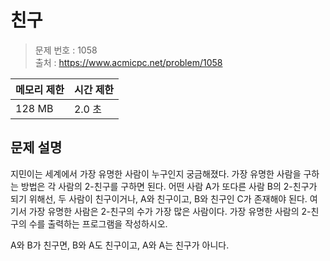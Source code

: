 # 친구

> 문제 번호 : 1058  
> 출처 : https://www.acmicpc.net/problem/1058

| 메모리 제한 | 시간 제한 |
|--------|-------|
| 128 MB | 2.0 초 |

## 문제 설명

<p>지민이는 세계에서 가장 유명한 사람이 누구인지 궁금해졌다. 가장 유명한 사람을 구하는 방법은 각 사람의 2-친구를 구하면 된다. 어떤 사람 A가 또다른 사람 B의 2-친구가 되기 위해선, 두 사람이 친구이거나, A와 친구이고, B와 친구인 C가 존재해야 된다. 여기서 가장 유명한 사람은 2-친구의 수가 가장 많은 사람이다. 가장 유명한 사람의 2-친구의 수를 출력하는 프로그램을 작성하시오.</p>
<p>A와 B가 친구면, B와 A도 친구이고, A와 A는 친구가 아니다.</p>

